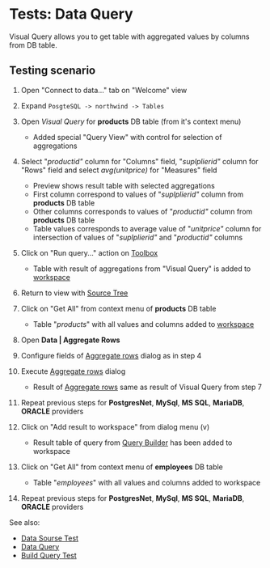 <!-- TITLE: Tests: Build Query -->
<!-- SUBTITLE: -->

# Tests: Data Query

Visual Query allows you to get table with aggregated values ​​by columns from DB table.

## Testing scenario

1. Open "Connect to data..." tab on "Welcome" view

1. Expand ```PosgteSQL -> northwind -> Tables```

1. Open *Visual Query* for **products** DB table (from it's context menu)
   *  Added special "Query View" with control for selection of aggregations
   
1. Select "*productid"* column for "Columns" field, "*suplplierid"* column for "Rows" field and select *avg(unitprice)* for "Measures" field
   * Preview shows result table with selected aggregations
   * First column correspond to values of "*suplplierid"* column from **products** DB table
   * Other columns corresponds to values of "*productid"* column from **products** DB table
   * Table values ​corresponds to average value of "*unitprice"* column for intersection of values ​​of "*suplplierid"* and "*productid"* columns
   
1. Click on "Run query..." action on [Toolbox](../features/toolbox.md)
   * Table with result of aggregations from "Visual Query" is added to [workspace](../features/workspace.md)

1. Return to view with [Source Tree](../entities/data-source)  

1. Click on "Get All" from context menu of **products** DB table
   * Table "*products*" with all values ​​and columns added to [workspace](../features/workspace.md)
   
1. Open **Data | Aggregate Rows**

1. Configure fields of [Aggregate rows](../dialogs/aggregate-rows.md) dialog as in step 4

1. Execute [Aggregate rows](../dialogs/aggregate-rows.md) dialog
   * Result of [Aggregate rows](../dialogs/aggregate-rows.md) same as result of Visual Query from step 7
   
1. Repeat previous steps for **PostgresNet**, **MySql**, **MS SQL**, **MariaDB**, **ORACLE** providers



1. Click on "Add result to workspace" from dialog menu (v)
   * Result table of query from [Query Builder](../dialogs/query-builder.md) has been added to workspace



1. Click on "Get All" from context menu of **employees** DB table
   * Table "*employees*" with all values ​​and columns added to workspace

1. Repeat previous steps for **PostgresNet**, **MySql**, **MS SQL**, **MariaDB**, **ORACLE** providers

See also:

 * [Data Sourse Test](../tests/data-source-test.md)
 * [Data Query](../entities/data-query.md)
 * [Build Query Test](../tests/build-query-test.md)
